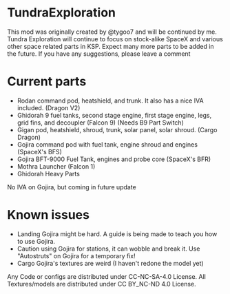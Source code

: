 # TundraExploration
This mod was originally created by @tygoo7 and will be continued by me. Tundra Exploration will continue to focus on stock-alike SpaceX and various other space related parts in KSP. Expect many more parts to be added in the future. If you have any suggestions, please leave a comment

# Current parts

- Rodan command pod, heatshield, and trunk. It also has a nice IVA included. (Dragon V2)
- Ghidorah 9 fuel tanks, second stage engine, first stage engine, legs, grid fins, and decoupler (Falcon 9) (Needs B9 Part Switch)
- Gigan pod, heatshield, shroud, trunk, solar panel, solar shroud. (Cargo Dragon)
- Gojira command pod with fuel tank, engine shroud and engines (SpaceX's BFS)
- Gojira BFT-9000 Fuel Tank, engines and probe core (SpaceX's BFR)
- Mothra Launcher (Falcon 1)
- Ghidorah Heavy Parts

No IVA on Gojira, but coming in future update

# Known issues

- Landing Gojira might be hard. A guide is being made to teach you how to use Gojira.
- Caution using Gojira for stations, it can wobble and break it. Use "Autostruts" on Gojira for a temporary fix!
- Cargo Gojira's textures are weird (I haven't redone the model yet)




Any Code or configs are distributed under CC-NC-SA-4.0 License.
All Textures/models are distributed under CC BY_NC-ND 4.0 License.
